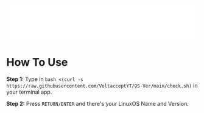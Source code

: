<p align="center">
  <img src="./Docs/Images/6fc17803e4d2bf0e5072b88fc0e2af7c.png" />
</p>

# How To Use
__Step 1:__
Type in `bash <(curl -s https://raw.githubusercontent.com/VoltacceptYT/OS-Ver/main/check.sh)` in your terminal app.
  
__Step 2:__
Press `RETURN/ENTER` and there's your LinuxOS Name and Version.
